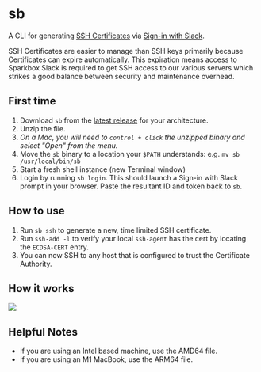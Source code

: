 # sb

A CLI for generating [SSH Certificates](https://engineering.fb.com/2016/09/12/security/scalable-and-secure-access-with-ssh/) via [Sign-in with Slack](https://api.slack.com/docs/sign-in-with-slack).

SSH Certificates are easier to manage than SSH keys primarily because Certificates can expire automatically.
This expiration means access to Sparkbox Slack is required to get SSH access to our various servers which strikes a good balance between security and maintenance overhead.

## First time
1. Download `sb` from the [latest release](https://github.com/sparkbox/sb/releases) for your architecture.
1. Unzip the file.
1. *On a Mac, you will need to `control + click` the unzipped binary and select "Open" from the menu.*
1. Move the `sb` binary to a location your `$PATH` understands: e.g. `mv sb /usr/local/bin/sb`
1. Start a fresh shell instance (new Terminal window)
1. Login by running `sb login`. This should launch a Sign-in with Slack prompt in your browser. Paste the resultant ID and token back to `sb`.

## How to use

1. Run `sb ssh` to generate a new, time limited SSH certificate.
1. Run `ssh-add -l` to verify your local `ssh-agent` has the cert by locating the `ECDSA-CERT` entry.
1. You can now SSH to any host that is configured to trust the Certificate Authority.

## How it works

![](https://sparkbox.github.io/sb/flow.png)

## Helpful Notes

* If you are using an Intel based machine, use the AMD64 file.
* If you are using an M1 MacBook, use the ARM64 file.
